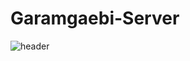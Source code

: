 # Garamgaebi-Server
![header](https://capsule-render.vercel.app/api?type=rounded&color=black&height=200&section=header&text=&fontSize=90)

